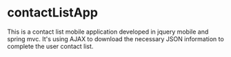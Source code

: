 contactListApp
==============

This is a contact list mobile application developed in jquery mobile and spring mvc. It's using AJAX to download the necessary JSON information to complete the user contact list.
